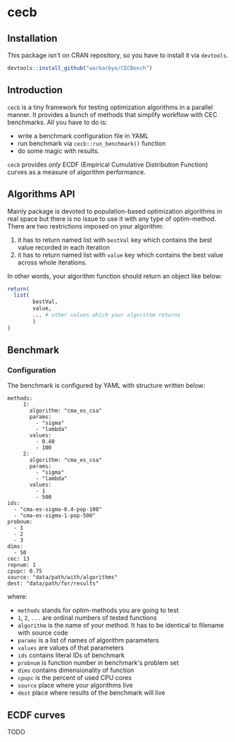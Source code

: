 # cecb

## Installation

This package isn't on CRAN repository, so you have to install it via `devtools`.

```r
devtools::install_github("warbarbye/CECBench")
```

## Introduction

`cecb` is a tiny framework for testing optimization algorithms in a parallel manner. It provides a bunch of methods that simplify workflow with CEC benchmarks. All you have to do is:

* write a benchmark configuration file in YAML
* run benchmark via `cecb::run_benchmark()` function
* do some magic with results.

`cecb` provides *only* ECDF (Empirical Cumulative Distribution Function) curves as a measure of algorithm performance.

## Algorithms API

Mainly package is devoted to population-based optimization algorithms in real space but there is no issue to use it with any type of optim-method. 
There are two restrictions imposed on your algorithm:

1. it has to return named list with `bestVal` key which contains the best value recorded in each iteration
2. it has to return named list with `value` key which contains the best value across whole iterations.

In other words, your algorithm function should return an object like below:

```r
return(
  list(
        bestVal,
        value,
        ... # other values which your algorithm returns
        )
)
```

## Benchmark

### Configuration

The benchmark is configured by YAML with structure written below:

```
methods:
     1: 
       algorithm: "cma_es_csa"
       params:
         - "sigma"
         - "lambda"
       values:
         - 0.40
         - 100
     2: 
       algorithm: "cma_es_csa"
       params:
         - "sigma"
         - "lambda"
       values:
         - 1
         - 500
ids:
  - "cma-es-sigma-0.4-pop-100"
  - "cma-es-sigma-1-pop-500"
probnum:
  - 1
  - 2
  - 3
dims:
  - 50
cec: 13
repnum: 1
cpupc: 0.75
source: "data/path/with/algorithms"
dest: "data/path/for/results"
```

where:

* `methods` stands for optim-methods you are going to test
* `1`, `2`, `...` are ordinal numbers of tested functions
* `algorithm` is the name of your method. It has to be identical to filename with source code
* `params` is a list of names of algorithm parameters
* `values` are values of that parameters 
* `ids` contains literal IDs of benchmark
* `probnum` is function number in benchmark's problem set
* `dims` contains dimensionality of function
* `cpupc` is the percent of used CPU cores
* `source` place where your algorithms live
* `dest` place where results of the benchmark will live 

## ECDF curves

TODO

